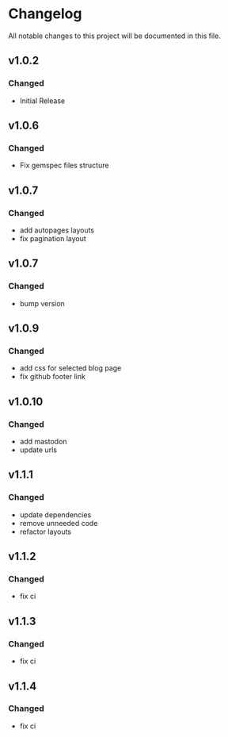# Changelog
All notable changes to this project will be documented in this file.

## v1.0.2
### Changed
 - Initial Release

## v1.0.6
### Changed
 - Fix gemspec files structure

## v1.0.7
### Changed
 - add autopages layouts
 - fix pagination layout

## v1.0.7
### Changed
 - bump version

## v1.0.9
### Changed
 - add css for selected blog page
 - fix github footer link

## v1.0.10
### Changed
 - add mastodon
 - update urls

## v1.1.1
### Changed
 - update dependencies
 - remove unneeded code
 - refactor layouts

## v1.1.2
### Changed
 - fix ci

## v1.1.3
### Changed
 - fix ci

## v1.1.4
### Changed
 - fix ci